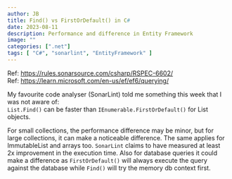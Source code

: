 ```yaml
---
author: JB
title: Find() vs FirstOrDefault() in C#
date: 2023-08-11
description: Performance and difference in Entity Framework
image: ""
categories: [".net"]
tags: [ "C#", "sonarlint", "EntityFramework" ]
---
```


Ref: https://rules.sonarsource.com/csharp/RSPEC-6602/ \
Ref: https://learn.microsoft.com/en-us/ef/ef6/querying/

My favourite code analyser (SonarLint) told me something this week that I was not aware of: \
`List.Find()` can be faster than `IEnumerable.FirstOrDefault()` for List objects.

For small collections, the performance difference may be minor, but for large collections, it can make a noticeable difference. The same applies for ImmutableList and arrays too. `SonarLint` claims to have measured at least 2x improvement in the execution time.
Also for database queries it could make a difference as `FirstOrDefault()` will always execute the query against the database while `Find()` will try the memory db context first.

